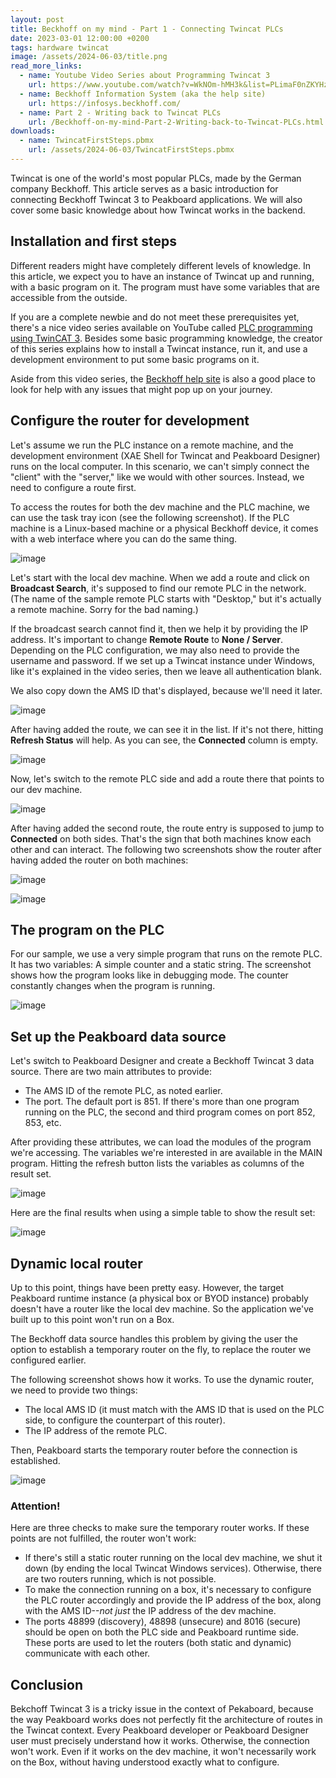 ```yaml
---
layout: post
title: Beckhoff on my mind - Part 1 - Connecting Twincat PLCs
date: 2023-03-01 12:00:00 +0200
tags: hardware twincat
image: /assets/2024-06-03/title.png
read_more_links:
  - name: Youtube Video Series about Programming Twincat 3
    url: https://www.youtube.com/watch?v=WkNOm-hMH3k&list=PLimaF0nZKYHz3I3kFP4myaAYjmYk1SowO&ab_channel=JakobSagatowski
  - name: Beckhoff Information System (aka the help site)
    url: https://infosys.beckhoff.com/
  - name: Part 2 - Writing back to Twincat PLCs
    url: /Beckhoff-on-my-mind-Part-2-Writing-back-to-Twincat-PLCs.html
downloads:
  - name: TwincatFirstSteps.pbmx
    url: /assets/2024-06-03/TwincatFirstSteps.pbmx
---
```

Twincat is one of the world's most popular PLCs, made by the German company Beckhoff. This article serves as a basic introduction for connecting Beckhoff Twincat 3 to Peakboard applications. We will also cover some basic knowledge about how Twincat works in the backend. 

## Installation and first steps

Different readers might have completely different levels of knowledge. In this article, we expect you to have an instance of Twincat up and running, with a basic program on it. The program must have some variables that are accessible from the outside.

If you are a complete newbie and do not meet these prerequisites yet, there's a nice video series available on YouTube called [PLC programming using TwinCAT 3](https://www.youtube.com/watch?v=WkNOm-hMH3k&list=PLimaF0nZKYHz3I3kFP4myaAYjmYk1SowO&ab_channel=JakobSagatowski). Besides some basic programming knowledge, the creator of this series explains how to install a Twincat instance, run it, and use a development environment to put some basic programs on it.

Aside from this video series, the [Beckhoff help site](https://infosys.beckhoff.com/) is also a good place to look for help with any issues that might pop up on your journey.

## Configure the router for development

Let's assume we run the PLC instance on a remote machine, and the development environment (XAE Shell for Twincat and Peakboard Designer) runs on the local computer. In this scenario, we can't simply connect the "client" with the "server," like we would with other sources. Instead, we need to configure a route first.

To access the routes for both the dev machine and the PLC machine, we can use the task tray icon (see the following screenshot). If the PLC machine is a Linux-based machine or a physical Beckhoff device, it comes with a web interface where you can do the same thing.

![image](/assets/2024-06-03/010.png)

Let's start with the local dev machine. When we add a route and click on **Broadcast Search**, it's supposed to find our remote PLC in the network. (The name of the sample remote PLC starts with "Desktop," but it's actually a remote machine. Sorry for the bad naming.)

If the broadcast search cannot find it, then we help it by providing the IP address. It's important to change **Remote Route** to **None / Server**. Depending on the PLC configuration, we may also need to provide the username and password. If we set up a Twincat instance under Windows, like it's explained in the video series, then we leave all authentication blank.

We also copy down the AMS ID that's displayed, because we'll need it later.

![image](/assets/2024-06-03/020.png)

After having added the route, we can see it in the list. If it's not there, hitting **Refresh Status** will help. As you can see, the **Connected** column is empty.

![image](/assets/2024-06-03/021.png)

Now, let's switch to the remote PLC side and add a route there that points to our dev machine.

![image](/assets/2024-06-03/030.png)

After having added the second route, the route entry is supposed to jump to **Connected** on both sides. That's the sign that both machines know each other and can interact. The following two screenshots show the router after having added the router on both machines:

![image](/assets/2024-06-03/031.png)

![image](/assets/2024-06-03/040.png)

## The program on the PLC

For our sample, we use a very simple program that runs on the remote PLC. It has two variables: A simple counter and a static string. The screenshot shows how the program looks like in debugging mode. The counter constantly changes when the program is running.

![image](/assets/2024-06-03/050.gif)

## Set up the Peakboard data source

Let's switch to Peakboard Designer and create a Beckhoff Twincat 3 data source. There are two main attributes to provide:
* The AMS ID of the remote PLC, as noted earlier.
* The port. The default port is 851. If there's more than one program running on the PLC, the second and third program comes on port 852, 853, etc.

After providing these attributes, we can load the modules of the program we're accessing. The variables we're interested in are available in the MAIN program. Hitting the refresh button lists the variables as columns of the result set. 

![image](/assets/2024-06-03/060.png)

Here are the final results when using a simple table to show the result set:

![image](/assets/2024-06-03/061.gif)

## Dynamic local router

Up to this point, things have been pretty easy. However, the target Peakboard runtime instance (a physical box or BYOD instance) probably doesn't have a router like the local dev machine. So the application we've built up to this point won't run on a Box.

The Beckhoff data source handles this problem by giving the user the option to establish a temporary router on the fly, to replace the router we configured earlier.

The following screenshot shows how it works. To use the dynamic router, we need to provide two things:
* The local AMS ID (it must match with the AMS ID that is used on the PLC side, to configure the counterpart of this router).
* The IP address of the remote PLC.

Then, Peakboard starts the temporary router before the connection is established. 

![image](/assets/2024-06-03/070.png)

### Attention!
Here are three checks to make sure the temporary router works. If these points are not fulfilled, the router won't work:
* If there's still a static router running on the local dev machine, we shut it down (by ending the local Twincat Windows services). Otherwise, there are two routers running, which is not possible.
* To make the connection running on a box, it's necessary to configure the PLC router accordingly and provide the IP address of the box, along with the AMS ID--*not just* the IP address of the dev machine.
* The ports 48899 (discovery), 48898 (unsecure) and 8016 (secure) should be open on both the PLC side and Peakboard runtime side. These ports are used to let the routers (both static and dynamic) communicate with each other.

## Conclusion

Bekchoff Twincat 3 is a tricky issue in the context of Pekaboard, because the way Peakboard works does not perfectly fit the architecture of routes in the Twincat context. Every Peakboard developer or Peakboard Designer user must precisely understand how it works. Otherwise, the connection won't work. Even if it works on the dev machine, it won't necessarily work on the Box, without having understood exactly what to configure.

